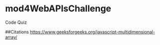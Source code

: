 # mod4WebAPIsChallenge
Code Quiz










##Citations
https://www.geeksforgeeks.org/javascript-multidimensional-array/